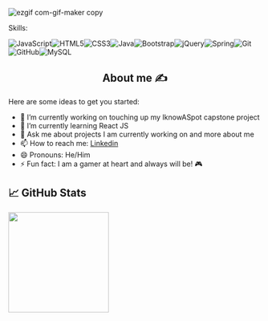![ezgif com-gif-maker copy](https://user-images.githubusercontent.com/86627420/146082508-f859a5c0-b4da-433e-a6a6-6f02251b3c7b.gif)



Skills:

<img alt="JavaScript" src="https://img.shields.io/badge/javascript%20-%23323330.svg?&style=for-the-badge&logo=javascript&logoColor=%23F7DF1E"/><img alt="HTML5" src="https://img.shields.io/badge/html5%20-%23E34F26.svg?&style=for-the-badge&logo=html5&logoColor=white"/><img alt="CSS3" src="https://img.shields.io/badge/css3%20-%231572B6.svg?&style=for-the-badge&logo=css3&logoColor=white"/><img alt="Java" src="https://img.shields.io/badge/java-%23ED8B00.svg?&style=for-the-badge&logo=java&logoColor=white"/><img alt="Bootstrap" src="https://img.shields.io/badge/bootstrap%20-%23563D7C.svg?&style=for-the-badge&logo=bootstrap&logoColor=white"/><img alt="jQuery" src="https://img.shields.io/badge/jquery%20-%230769AD.svg?&style=for-the-badge&logo=jquery&logoColor=white"/><img alt="Spring" src="https://img.shields.io/badge/spring%20-%236DB33F.svg?&style=for-the-badge&logo=spring&logoColor=white"/><img alt="Git" src="https://img.shields.io/badge/git%20-%23F05033.svg?&style=for-the-badge&logo=git&logoColor=white"/><img alt="GitHub" src="https://img.shields.io/badge/github%20-%23121011.svg?&style=for-the-badge&logo=github&logoColor=white"/><img alt="MySQL" src="https://img.shields.io/badge/mysql-%2300f.svg?&style=for-the-badge&logo=mysql&logoColor=white"/>

<h2 align="center"> About me ✍️ </h2>

Here are some ideas to get you started:

- 🔭 I’m currently working on touching up my IknowASpot capstone project
- 🌱 I’m currently learning React JS
- 💬 Ask me about projects I am currently working on and more about me
- 📫 How to reach me: [Linkedin](https://www.linkedin.com/in/ignaciomares/ "Linkedin")
- 😄 Pronouns: He/Him
- ⚡ Fun fact: I am a gamer at heart and always will be! 🎮


## &#x1f4c8; GitHub Stats

<img align="left" src="https://github-readme-stats.vercel.app/api?username=I-MNacho&&show_icons=true&theme=algolia" height="200">
